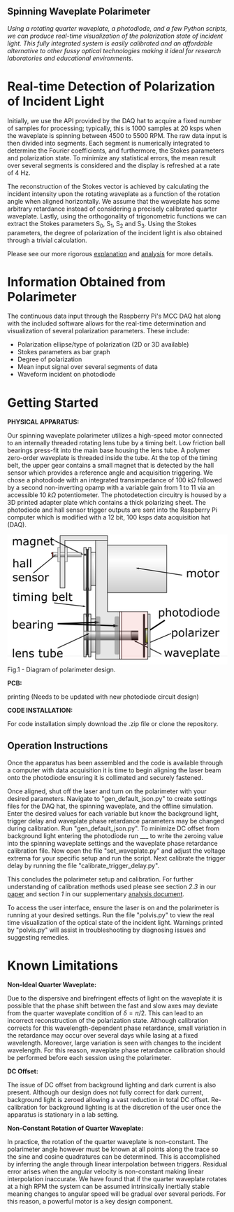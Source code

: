 ## Spinning Waveplate Polarimeter

*Using a rotating quarter waveplate, a photodiode, and a few Python scripts, we can produce real-time visualization of the polarization state of incident light. This fully integrated system is easily calibrated and an affordable alternative to other fussy optical technologies making it ideal for research laboratories and educational environments.*

# Real-time Detection of Polarization of Incident Light

Initially, we use the API provided by the DAQ hat to acquire a fixed number of samples for processing; typically, this is 1000 samples at 20 ksps when the waveplate is spinning between 4500 to 5500 RPM. The raw data input is then divided into segments. Each segment is numerically integrated to determine the Fourier coefficients, and furthermore, the Stokes parameters and polarization state. To minimize any statistical errors, the mean result over several segments is considered and the display is refreshed at a rate of 4 Hz.

The reconstruction of the Stokes vector is achieved by calculating the incident intensity upon the rotating waveplate as a function of the rotation angle when aligned horizontally. We assume that the waveplate has some arbitrary retardance instead of considering a precisely calibrated quarter waveplate. Lastly, using the orthogonality of trigonometric functions we can extract the Stokes parameters S<sub>0</sub>, S<sub>1</sub>, S<sub>2</sub> and S<sub>3</sub>. Using the Stokes parameters, the degree of polarization of the incident light is also obtained through a trivial calculation.

Please see our more rigorous [explanation](https://arxiv.org/pdf/2102.06114.pdf) and [analysis](https://github.com/UVicAMOlab/swp-polarimeter/blob/main/docs/analysis/polarimeter_analysis.pdf) for more details.

# Information Obtained from Polarimeter

The continuous data input through the Raspberry Pi's MCC DAQ hat along with the included software allows for the real-time determination and visualization of several polarization parameters. These include:

- Polarization ellipse/type of polarization (2D or 3D available)
- Stokes parameters as bar graph
- Degree of polarization
- Mean input signal over several segments of data
- Waveform incident on photodiode

# Getting Started

**PHYSICAL APPARATUS:**

Our spinning waveplate polarimeter utilizes a high-speed motor connected to an internally threaded rotating lens tube by a timing belt. Low friction ball bearings press-fit into the main base housing the lens tube. A polymer zero-order waveplate is threaded inside the tube. At the top of the timing belt, the upper gear contains a small magnet that is detected by the hall sensor which provides a reference angle and acquisition triggering. We chose a photodiode with an integrated transimpedance of 100 $k\Omega$ followed by a second non-inverting opamp with a variable gain from 1 to 11 via an accessible 10 $k\Omega$ potentiometer. The photodetection circuitry is housed by a 3D printed adapter plate which contains a thick polarizing sheet. The photodiode and hall sensor trigger outputs are sent into the Raspberry Pi computer which is modified with a 12 bit, 100 ksps data acquisition hat (DAQ).
    
![plot](./docs/analysis/Diagram.png)
Fig.1 - Diagram of polarimeter design.

**PCB:**

printing (Needs to be updated with new photodiode circuit design)

**CODE INSTALLATION:**

For code installation simply download the .zip file or clone the repository.

## Operation Instructions

Once the apparatus has been assembled and the code is available through a computer with data acquisition it is time to begin aligning the laser beam onto the photodiode ensuring it is collimated and securely fastened. 

Once aligned, shut off the laser and turn on the polarimeter with your desired parameters. Navigate to "gen_default_json.py" to create settings files for the DAQ hat, the spinning waveplate, and the offline simulation. Enter the desired values for each variable but know the background light, trigger delay and waveplate phase retardance parameters may be changed during calibration. Run "gen_default_json.py". To minimize DC offset from background light entering the photodiode run ___ to write the zeroing value into the spinning waveplate settings and the waveplate phase retardance calibration file. Now open the file "set_waveplate.py" and adjust the voltage extrema for your specific setup and run the script. Next calibrate the trigger delay by running the file "calibrate_trigger_delay.py". 

This concludes the polarimeter setup and calibration. For further understanding of calibration methods used please see section *2.3* in our [paper](https://arxiv.org/pdf/2102.06114.pdf) and section *1* in our supplementary [analysis document](https://github.com/UVicAMOlab/swp-polarimeter/blob/main/docs/analysis/polarimeter_analysis.pdf).

To access the user interface, ensure the laser is on and the polarimeter is running at your desired settings. Run the file "polvis.py" to view the real time visualization of the optical state of the incident light. Warnings printed by "polvis.py" will assist in troubleshooting by diagnosing issues and suggesting remedies.

# Known Limitations

**Non-Ideal Quarter Waveplate:**

Due to the dispersive and birefringent effects of light on the waveplate it is possible that the phase shift between the fast and slow axes may deviate from the quarter waveplate condition of $\delta=\pi/2$. This can lead to an incorrect reconstruction of the polarization state. Although calibration corrects for this wavelength-dependent phase retardance, small variation in the retardance may occur over several days while lasing at a fixed wavelength. Moreover, large variation is seen with changes to the incident wavelength. For this reason, waveplate phase retardance calibration should be performed before each session using the polarimeter.

**DC Offset:**

The issue of DC offset from background lighting and dark current is also present. Although our design does not fully correct for dark current, background light is zeroed allowing a vast reduction in total DC offset. Re-calibration for background lighting is at the discretion of the user once the apparatus is stationary in a lab setting.

**Non-Constant Rotation of Quarter Waveplate:**

In practice, the rotation of the quarter waveplate is non-constant. The polarimeter angle however must be known at all points along the trace so the sine and cosine quadratures can be determined. This is accomplished by inferring the angle through linear interpolation between triggers. Residual error arises when the angular velocity is non-constant making linear interpolation inaccurate. We have found that if the quarter waveplate rotates at a high RPM the system can be assumed intrinsically inertially stable meaning changes to angular speed will be gradual over several periods. For this reason, a powerful motor is a key design component.
